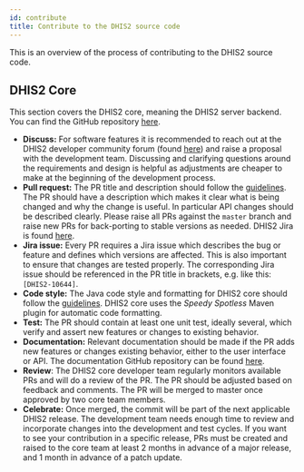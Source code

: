```yaml
---
id: contribute
title: Contribute to the DHIS2 source code
---
```


This is an overview of the process of contributing to the DHIS2 source code.

## DHIS2 Core

This section covers the DHIS2 core, meaning the DHIS2 server backend. You can find the GitHub repository [here](https://github.com/dhis2/dhis2-core).

-   **Discuss:** For software features it is recommended to reach out at the DHIS2 developer community forum (found [here](https://community.dhis2.org/c/development/10)) and raise a proposal with the development team. Discussing and clarifying questions around the requirements and design is helpful as adjustments are cheaper to make at the beginning of the development process.
-   **Pull request:** The PR title and description should follow the [guidelines](https://github.com/dhis2/wow-backend/blob/master/guides/git_commit_messages.md). The PR should have a description which makes it clear what is being changed and why the change is useful. In particular API changes should be described clearly. Please raise all PRs against the `master` branch and raise new PRs for back-porting to stable versions as needed. DHIS2 Jira is found [here](https://jira.dhis2.org/).
-   **Jira issue:** Every PR requires a Jira issue which describes the bug or feature and defines which versions are affected. This is also important to ensure that changes are tested properly. The corresponding Jira issue should be referenced in the PR title in brackets, e.g. like this: `[DHIS2-10644]`.
-   **Code style:** The Java code style and formatting for DHIS2 core should follow the [guidelines](https://github.com/dhis2/wow-backend/blob/master/guides/code_formatting.md). DHIS2 core uses the _Speedy Spotless_ Maven plugin for automatic code formatting.
-   **Test:** The PR should contain at least one unit test, ideally several, which verify and assert new features or changes to existing behavior.
-   **Documentation:** Relevant documentation should be made if the PR adds new features or changes existing behavior, either to the user interface or API. The documentation GitHub repository can be found [here](https://github.com/dhis2/dhis2-docs).
-   **Review**: The DHIS2 core developer team regularly monitors available PRs and will do a review of the PR. The PR should be adjusted based on feedback and comments. The PR will be merged to master once approved by two core team members.
-   **Celebrate:** Once merged, the commit will be part of the next applicable DHIS2 release. The development team needs enough time to review and incorporate changes into the development and test cycles. If you want to see your contribution in a specific release, PRs must be created and raised to the core team at least 2 months in advance of a major release, and 1 month in advance of a patch update.
